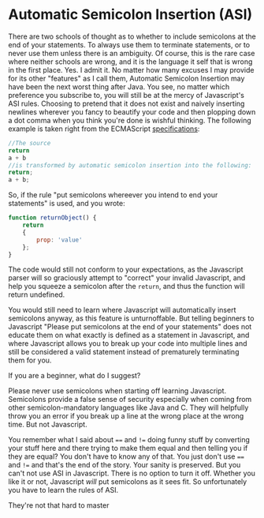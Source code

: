 # Automatic Semicolon Insertion (ASI)

There are two schools of thought as to whether to include semicolons at the end of your statements. To always use them to terminate statements, or to never use them unless there is an ambiguity. Of course, this is the rare case where neither schools are wrong, and it is the language it self that is wrong in the first place. Yes. I admit it. No matter how many excuses I may provide for its other "features" as I call them, Automatic Semicolon Insertion may have been the next worst thing after Java. You see, no matter which preference you subscribe to, you will still be at the mercy of Javascript's ASI rules. Choosing to pretend that it does not exist and naively inserting newlines wherever you fancy to beautify your code and then plopping down a dot comma when you think you're done is wishful thinking. The following example is taken right from the ECMAScript [specifications](https://tc39.github.io/ecma262/#sec-examples-of-automatic-semicolon-insertion):
```javascript
//The source
return
a + b
//is transformed by automatic semicolon insertion into the following:
return;
a + b;
```
So, if the rule "put semicolons whereever you intend to end your statements" is used, and you wrote:
```javascript
function returnObject() {
    return 
    {
        prop: 'value'
    };
}
```
The code would still not conform to your expectations, as the Javascript parser will so graciously attempt to "correct" your invalid Javascript, and help you squeeze a semicolon after the `return`, and thus the function will return undefined.

You would still need to learn where Javascript will automatically insert semicolons anyway, as this feature is unturnoffable. But telling beginners to Javascript "Please put semicolons at the end of your statements" does not educate them on what exactly is defined as a statement in Javascript, and where Javascript allows you to break up your code into multiple lines and still be considered a valid statement instead of prematurely terminating them for you.

If you are a beginner, what do I suggest?

Please never use semicolons when starting off learning Javascript. Semicolons provide a false sense of security especially when coming from other semicolon-mandatory languages like Java and C. They will helpfully throw you an error if you break up a line at the wrong place at the wrong time. But not Javascript. 

You remember what I said about `==` and `!=` doing funny stuff by converting your stuff here and there trying to make them equal and then telling you if they are equal? You don't have to know any of that. You just don't use `==` and `!=` and that's the end of the story. Your sanity is preserved. But you can't not use ASI in Javascript. There is no option to turn it off. Whether you like it or not, Javascript _will_ put semicolons as it sees fit. So unfortunately you have to learn the rules of ASI.

They're not that hard to master
